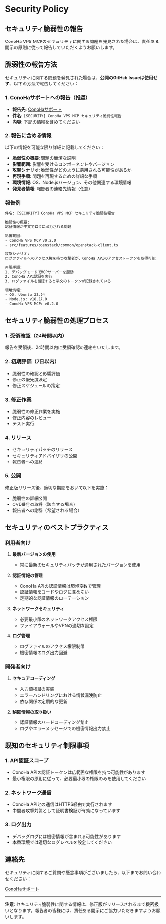 # Security Policy

## セキュリティ脆弱性の報告

ConoHa VPS MCPのセキュリティに関する問題を発見された場合は、責任ある開示の原則に従って報告していただくようお願いします。

## 脆弱性の報告方法

セキュリティに関する問題を発見された場合は、**公開のGitHub Issueは使用せず**、以下の方法で報告してください：

### 1. ConoHaサポートへの報告（推奨）

- **報告先**: [ConoHaサポート](https://support.conoha.jp/inquiry/)
- **件名**: `[SECURITY] ConoHa VPS MCP セキュリティ脆弱性報告`
- **内容**: 下記の情報を含めてください

### 2. 報告に含める情報

以下の情報を可能な限り詳細に記載してください：

- **脆弱性の概要**: 問題の簡潔な説明
- **影響範囲**: 影響を受けるコンポーネントやバージョン
- **攻撃シナリオ**: 脆弱性がどのように悪用される可能性があるか
- **再現手順**: 問題を再現するための詳細な手順
- **環境情報**: OS、Node.jsバージョン、その他関連する環境情報
- **発見者情報**: 報告者の連絡先情報（任意）

### 報告例

```txt
件名: [SECURITY] ConoHa VPS MCP セキュリティ脆弱性報告

脆弱性の概要:
認証情報が平文でログに出力される問題

影響範囲:
- ConoHa VPS MCP v0.2.0
- src/features/openstack/common/openstack-client.ts

攻撃シナリオ:
ログファイルへのアクセス権を持つ攻撃者が、ConoHa APIのアクセストークンを取得可能

再現手順:
1. デバッグモードでMCPサーバーを起動
2. ConoHa API認証を実行
3. ログファイルを確認すると平文のトークンが記録されている

環境情報:
- OS: Ubuntu 22.04
- Node.js: v18.17.0
- ConoHa VPS MCP: v0.2.0
```

## セキュリティ脆弱性の処理プロセス

### 1. 受領確認（24時間以内）

報告を受領後、24時間以内に受領確認の連絡をいたします。

### 2. 初期評価（7日以内）

- 脆弱性の確認と影響評価
- 修正の優先度決定
- 修正スケジュールの策定

### 3. 修正作業

- 脆弱性の修正作業を実施
- 修正内容のレビュー
- テスト実行

### 4. リリース

- セキュリティパッチのリリース
- セキュリティアドバイザリの公開
- 報告者への連絡

### 5. 公開

修正版リリース後、適切な期間をおいて以下を実施：

- 脆弱性の詳細公開
- CVE番号の取得（該当する場合）
- 報告者への謝辞（希望される場合）

## セキュリティのベストプラクティス

### 利用者向け

1. **最新バージョンの使用**
   - 常に最新のセキュリティパッチが適用されたバージョンを使用

2. **認証情報の管理**
   - ConoHa APIの認証情報は環境変数で管理
   - 認証情報をコードやログに含めない
   - 定期的な認証情報のローテーション

3. **ネットワークセキュリティ**
   - 必要最小限のネットワークアクセス権限
   - ファイアウォールやVPNの適切な設定

4. **ログ管理**
   - ログファイルのアクセス権限制限
   - 機密情報のログ出力回避

### 開発者向け

1. **セキュアコーディング**
   - 入力値検証の実装
   - エラーハンドリングにおける情報漏洩防止
   - 依存関係の定期的な更新

2. **秘匿情報の取り扱い**
   - 認証情報のハードコーディング禁止
   - ログやエラーメッセージでの機密情報出力禁止

## 既知のセキュリティ制限事項

### 1. API認証スコープ

- ConoHa APIの認証トークンは広範囲な権限を持つ可能性があります
- 最小権限の原則に従って、必要最小限の権限のみを使用してください

### 2. ネットワーク通信

- ConoHa APIとの通信はHTTPS経由で実行されます
- 中間者攻撃対策として証明書検証が有効になっています

### 3. ログ出力

- デバッグログには機密情報が含まれる可能性があります
- 本番環境では適切なログレベルを設定してください

## 連絡先

セキュリティに関するご質問や懸念事項がございましたら、以下までお問い合わせください：

 [ConoHaサポート](https://support.conoha.jp/inquiry/)

---

**注意**: セキュリティ脆弱性に関する情報は、修正版がリリースされるまで機密扱いとなります。報告者の皆様には、責任ある開示にご協力いただきますようお願いします。
